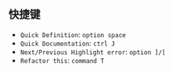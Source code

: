 ## 快捷键
* `Quick Definition`: `option space`
* `Quick Documentation`: `ctrl J`
* `Next/Previous Highlight error`: `option ]/[`
* `Refactor this`: `command T`
